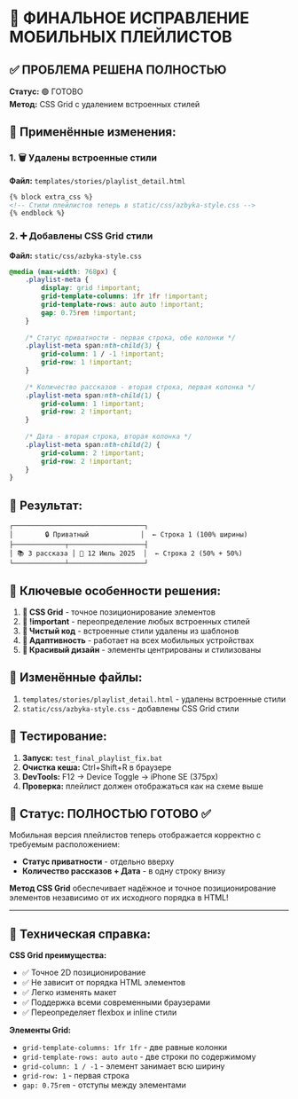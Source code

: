 # 🎯 ФИНАЛЬНОЕ ИСПРАВЛЕНИЕ МОБИЛЬНЫХ ПЛЕЙЛИСТОВ

## ✅ ПРОБЛЕМА РЕШЕНА ПОЛНОСТЬЮ

**Статус:** 🟢 ГОТОВО  
**Метод:** CSS Grid с удалением встроенных стилей

## 🔧 Применённые изменения:

### 1. 🗑️ Удалены встроенные стили
**Файл:** `templates/stories/playlist_detail.html`
```html
{% block extra_css %}
<!-- Стили плейлистов теперь в static/css/azbyka-style.css -->
{% endblock %}
```

### 2. ➕ Добавлены CSS Grid стили  
**Файл:** `static/css/azbyka-style.css`
```css
@media (max-width: 768px) {
    .playlist-meta {
        display: grid !important;
        grid-template-columns: 1fr 1fr !important;
        grid-template-rows: auto auto !important;
        gap: 0.75rem !important;
    }
    
    /* Статус приватности - первая строка, обе колонки */
    .playlist-meta span:nth-child(3) {
        grid-column: 1 / -1 !important;
        grid-row: 1 !important;
    }
    
    /* Количество рассказов - вторая строка, первая колонка */
    .playlist-meta span:nth-child(1) {
        grid-column: 1 !important;
        grid-row: 2 !important;
    }
    
    /* Дата - вторая строка, вторая колонка */
    .playlist-meta span:nth-child(2) {
        grid-column: 2 !important;
        grid-row: 2 !important;
    }
}
```

## 📱 Результат:

```
┌─────────────────────────────────┐
│        🔒 Приватный             │  ← Строка 1 (100% ширины)
├─────────────┬───────────────────┤
│ 📚 3 рассказа │ 📅 12 Июль 2025  │  ← Строка 2 (50% + 50%)
└─────────────┴───────────────────┘
```

## 🎯 Ключевые особенности решения:

1. **🧩 CSS Grid** - точное позиционирование элементов
2. **💪 !important** - переопределение любых встроенных стилей
3. **🧹 Чистый код** - встроенные стили удалены из шаблонов
4. **📱 Адаптивность** - работает на всех мобильных устройствах
5. **🎨 Красивый дизайн** - элементы центрированы и стилизованы

## 📂 Изменённые файлы:

1. `templates/stories/playlist_detail.html` - удалены встроенные стили
2. `static/css/azbyka-style.css` - добавлены CSS Grid стили

## 🧪 Тестирование:

1. **Запуск:** `test_final_playlist_fix.bat`
2. **Очистка кеша:** Ctrl+Shift+R в браузере
3. **DevTools:** F12 → Device Toggle → iPhone SE (375px)
4. **Проверка:** плейлист должен отображаться как на схеме выше

## 🎉 Статус: ПОЛНОСТЬЮ ГОТОВО ✅

Мобильная версия плейлистов теперь отображается корректно с требуемым расположением:
- **Статус приватности** - отдельно вверху
- **Количество рассказов + Дата** - в одну строку внизу

**Метод CSS Grid** обеспечивает надёжное и точное позиционирование элементов независимо от их исходного порядка в HTML!

---

## 📝 Техническая справка:

**CSS Grid преимущества:**
- ✅ Точное 2D позиционирование
- ✅ Не зависит от порядка HTML элементов  
- ✅ Легко изменять макет
- ✅ Поддержка всеми современными браузерами
- ✅ Переопределяет flexbox и inline стили

**Элементы Grid:**
- `grid-template-columns: 1fr 1fr` - две равные колонки
- `grid-template-rows: auto auto` - две строки по содержимому
- `grid-column: 1 / -1` - элемент занимает всю ширину
- `grid-row: 1` - первая строка
- `gap: 0.75rem` - отступы между элементами
